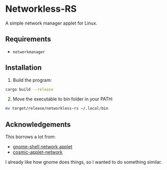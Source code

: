 # Networkless-RS

A simple network manager applet for Linux.

## Requirements

- `networkmanager`

## Installation

1. Build the program:

```bash
cargo build --release
```

2. Move the executable to bin folder in your PATH:

```bash
mv target/release/networkless-rs ~/.local/bin
```

## Acknowledgements

This borrows a lot from:

- [gnome-shell network applet](https://github.com/GNOME/gnome-shell/blob/765c4b622b9168057304a2cc491c5ba6a41f7439/js/ui/status/network.js)
- [cosmic-applet-network](https://github.com/pop-os/cosmic-applets/tree/c171f048a6dff1a032eb5edf8f343cac60971ac5/cosmic-applet-network)

I already like how gnome does things, so I wanted to do something similar.
